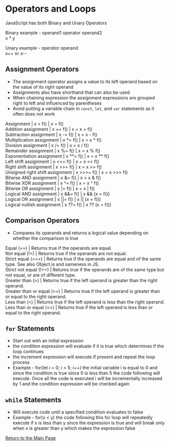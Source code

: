 # Operators and Loops

JavaScript has both Binary and Unary Operators  

Binary example - operand1 operator operand2  
x * y

Unary example - operator operand  
x++ or x--

## Assignment Operators

- The assignment operator assigns a value to its left operand based on the value of its right operand  
- Assignments also have shorthand that can also be used
- When chaining expression the assignment expressions are grouped right to left and influenced by parentheses
- Avoid putting a variable chain in `const`, `let`, and `var` statements as it often does not work

Assignment | x = f() | x = f()  
Addition assignment | x += f() | x = x + f()  
Subtraction assignment | x -= f() | x = x - f()  
Multiplication assignment | x \*= f() | x = x \* f()  
Division assignment | x /= f() | x = x / f()  
Remainder assignment | x %= f() | x = x % f()  
Exponentiation assignment | x \**= f() | x = x ** f()  
Left shift assignment | x <<= f() | x = x << f()  
Right shift assignment | x >>= f() | x = x >> f()  
Unsigned right shift assignment | x >>>= f() | x = x >>> f()  
Bitwise AND assignment | x &= f() | x = x & f()  
Bitwise XOR assignment | x ^= f() | x = x ^ f()  
Bitwise OR assignment | x |= f() | x = x | f()  
Logical AND assignment | x &&= f() | x && (x = f())  
Logical OR assignment | x ||= f() | x || (x = f())  
Logical nullish assignment | x ??= f() | x ?? (x = f())

## Comparison Operators

- Compares its operands and returns a logical value depending on whether the comparison is true

Equal (==) | Returns true if the operands are equal.  
Not equal (!=) | Returns true if the operands are not equal.  
Strict equal (===) | Returns true if the operands are equal and of the same type. See also Object.is and sameness in JS.  
Strict not equal (!==) | Returns true if the operands are of the same type but not equal, or are of different type.  
Greater than (>) | Returns true if the left operand is greater than the right operand.  
Greater than or equal (>=) | Returns true if the left operand is greater than or equal to the right operand.  
Less than (<) | Returns true if the left operand is less than the right operand.  
Less than or equal (<=) | Returns true if the left operand is less than or equal to the right operand.

## `for` Statements

- Start out with an initial expression
- the condition expression will evaluate if it is true which determines if the loop continues
- the increment expression will execute if present and repeat the loop process
- Example - for(let i = 0; i < 5; i++) the initial variable i is equal to 0 and since the condition is true since 0 is less than 5 the code following will execute. Once all the code is executed i will be incrementally increased by 1 and the condition expression will be checked again

## `while` Statements

- Will execute code until a specified condition evaluates to false 
- Example - for(x < y) the code following this for loop will repeatedly execute if x is less than y since the expression is true and will break only when x is greater than y which makes the expression false

[Return to the Main Page](https://rogermreyes.github.io/reading-notes/)